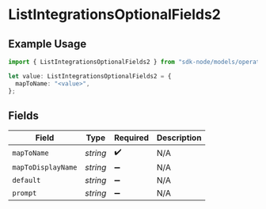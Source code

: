 # ListIntegrationsOptionalFields2

## Example Usage

```typescript
import { ListIntegrationsOptionalFields2 } from "sdk-node/models/operations";

let value: ListIntegrationsOptionalFields2 = {
  mapToName: "<value>",
};
```

## Fields

| Field              | Type               | Required           | Description        |
| ------------------ | ------------------ | ------------------ | ------------------ |
| `mapToName`        | *string*           | :heavy_check_mark: | N/A                |
| `mapToDisplayName` | *string*           | :heavy_minus_sign: | N/A                |
| `default`          | *string*           | :heavy_minus_sign: | N/A                |
| `prompt`           | *string*           | :heavy_minus_sign: | N/A                |